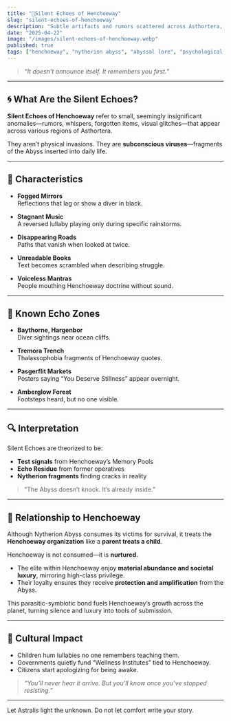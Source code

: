 ```yaml
---
title: "🤿Silent Echoes of Henchoeway"
slug: "silent-echoes-of-henchoeway"
description: "Subtle artifacts and rumors scattered across Asthortera, spreading Henchoeway’s presence like a virus of consciousness."
date: "2025-04-22"
image: "/images/silent-echoes-of-henchoeway.webp"
published: true
tags: ["henchoeway", "nytherion abyss", "abyssal lore", "psychological horror", "cultural spread"]
---
```


> _“It doesn’t announce itself. It remembers you first.”_

---

## 🌀 What Are the Silent Echoes?

**Silent Echoes of Henchoeway** refer to small, seemingly insignificant anomalies—rumors, whispers, forgotten items, visual glitches—that appear across various regions of Asthortera.

They aren’t physical invasions. They are **subconscious viruses**—fragments of the Abyss inserted into daily life.

---

## 🧠 Characteristics

- **Fogged Mirrors**  
  Reflections that lag or show a diver in black.

- **Stagnant Music**  
  A reversed lullaby playing only during specific rainstorms.

- **Disappearing Roads**  
  Paths that vanish when looked at twice.

- **Unreadable Books**  
  Text becomes scrambled when describing struggle.

- **Voiceless Mantras**  
  People mouthing Henchoeway doctrine without sound.

---

## 📍 Known Echo Zones

- **Baythorne, Hargenbor**  
  Diver sightings near ocean cliffs.

- **Tremora Trench**  
  Thalassophobia fragments of Henchoeway quotes.

- **Pasgerflit Markets**  
  Posters saying “You Deserve Stillness” appear overnight.

- **Amberglow Forest**  
  Footsteps heard, but no one visible.

---

## 🔍 Interpretation

Silent Echoes are theorized to be:
- **Test signals** from Henchoeway’s Memory Pools
- **Echo Residue** from former operatives
- **Nytherion fragments** finding cracks in reality

> “The Abyss doesn’t knock. It’s already inside.”

---

## 🧬 Relationship to Henchoeway

Although Nytherion Abyss consumes its victims for survival, it treats the **Henchoeway organization** like a **parent treats a child**.

Henchoeway is not consumed—it is **nurtured.**

- The elite within Henchoeway enjoy **material abundance and societal luxury**, mirroring high-class privilege.
- Their loyalty ensures they receive **protection and amplification** from the Abyss.

This parasitic-symbiotic bond fuels Henchoeway’s growth across the planet, turning silence and luxury into tools of submission.

---

## 💬 Cultural Impact
- Children hum lullabies no one remembers teaching them.
- Governments quietly fund “Wellness Institutes” tied to Henchoeway.
- Citizens start apologizing for being awake.

> _“You’ll never hear it arrive. But you’ll know once you’ve stopped resisting.”_

---

Let Astralis light the unknown. 
Do not let comfort write your story.

